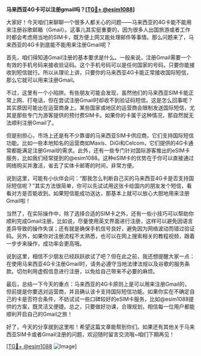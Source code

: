 **马来西亚4G卡可以注册gmail吗？[[TG💪+ @esim1088](https://t.me/s/esim1088)]**

大家好！今天咱们来聊聊一个很多人都关心的问题——马来西亚的4G卡能不能用来注册谷歌邮箱（Gmail）。这事儿其实挺重要的，因为很多人出国旅游或者工作时都会考虑用当地的SIM卡，既方便上网又能处理邮件等事情。那么问题来了，马来西亚的4G卡到底能不能用来注册Gmail呢？

首先，咱们得知道Gmail注册的基本要求是什么。一般来说，注册Gmail需要一个有效的手机号码来接收验证码。这个手机号码可以是任何国家的号码，只要你能接收到短信就行。所以从理论上讲，只要你的马来西亚4G卡能正常接收国际短信，那么它就可以用来注册Gmail。

不过，这里有一个小陷阱。有些朋友可能会发现，虽然他们的马来西亚SIM卡能正常上网、打电话，但在尝试注册Gmail时却收不到验证码短信。这是怎么回事呢？其实原因可能出在运营商身上。某些国家或地区的运营商会限制发送国际短信，尤其是那些专门为游客提供的预付费SIM卡。如果你的卡属于这种情况，那自然就无法顺利注册Gmail了。

但是别担心，市场上还是有不少靠谱的马来西亚SIM卡供应商，它们支持国际短信功能。比如一些本地知名的运营商如Maxis、DiGi和Celcom，它们提供的4G卡通常都能满足注册Gmail的需求。此外，还有一些专门针对国际游客推出的eSIM卡服务，比如我们经常提到的@esim1088。这种eSIM卡的优势在于你可以直接通过网络购买并激活，省去了实体卡邮寄的时间，非常方便。

说到这里，可能有小伙伴会问：“那我怎么判断自己买的马来西亚4G卡是否支持国际短信呢？”其实方法很简单，你可以先试试用这张卡给国内的朋友发个短信，看看对方是否能收到。如果短信能成功送达，那基本上就可以放心大胆地用来注册Gmail啦！

当然了，在实际操作中，除了选择合适的SIM卡之外，还有一些小技巧可以帮助你顺利完成Gmail注册。比如说，尽量使用英文界面进行注册，这样可以避免因语言差异导致的操作失误；还有就是确保手机信号良好，避免因为网络波动而错过验证码。另外，如果你对注册流程不太熟悉，也可以在网上搜索相关的教程视频，跟着一步步来操作，成功率会更高哦。

说到这里，相信不少朋友已经跃跃欲试了吧？但在此之前，我还想提醒大家一点：在使用马来西亚4G卡注册Gmail时，请务必遵守当地法律法规以及谷歌的服务条款。切勿利用虚假信息进行注册，以免给自己带来不必要的麻烦。

最后，总结一下今天的重点：马来西亚的4G卡原则上是可以用来注册Gmail的，但前提是你要选对运营商，并且确认该卡支持国际短信功能。如果你实在不确定自己的卡是否符合条件，不妨试试一些口碑较好的eSIM卡服务，比如@esim1088提供的方案，既灵活又便捷。总之，只要做好功课，合理规划，相信每一位用户都能顺利开启自己的Gmail之旅！

好了，今天的分享就到这里啦！希望这篇文章能帮到你们。如果还有其他关于马来西亚SIM卡或者Gmail注册的问题，欢迎随时留言交流哦~咱们下期再见！

[[TG💪+ @esim1088](https://t.me/s/esim1088) ![Image](https://i.postimg.cc/4NQfJmqS/Snipaste-2025-05-13-00-14-12.png)]